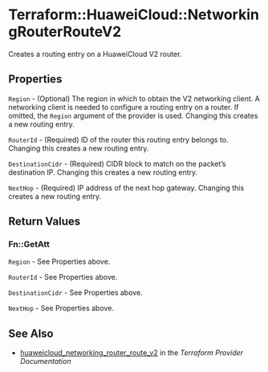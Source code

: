 # Terraform::HuaweiCloud::NetworkingRouterRouteV2

Creates a routing entry on a HuaweiCloud V2 router.

## Properties

`Region` - (Optional) The region in which to obtain the V2 networking client. A networking client is needed to configure a routing entry on a router. If omitted, the `Region` argument of the provider is used. Changing this creates a new routing entry.

`RouterId` - (Required) ID of the router this routing entry belongs to. Changing this creates a new routing entry.

`DestinationCidr` - (Required) CIDR block to match on the packet’s destination IP. Changing this creates a new routing entry.

`NextHop` - (Required) IP address of the next hop gateway.  Changing this creates a new routing entry.


## Return Values

### Fn::GetAtt

`Region` - See Properties above.

`RouterId` - See Properties above.

`DestinationCidr` - See Properties above.

`NextHop` - See Properties above.

## See Also

* [huaweicloud_networking_router_route_v2](https://www.terraform.io/docs/providers/huaweicloud/r/networking_router_route_v2.html) in the _Terraform Provider Documentation_